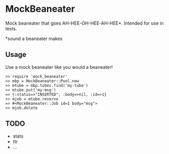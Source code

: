 MockBeaneater
==================

Mock beaneater that goes AH-HEE-OH-HEE-AH-HEE\*. Intended for use in tests.

\*sound a beaneater makes

Usage
-----

Use a mock beaneater like you would a beaneater!

    >> require 'mock_beaneater'
    >> mbp = MockBeaneater::Pool.new
    >> mtube = mbp.tubes.find('my-tube')
    >> mtube.put('my-msg')
    => {:status=>"INSERTED", :body=>nil, :id=>1}
    >> mjob = mtube.reserve
    => #<MockBeaneater::Job id=1 body="msg">
    >> mjob.delete

TODO
-----

* stats
* ttr
* ...
